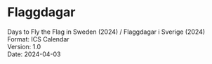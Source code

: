 # Flaggdagar
Days to Fly the Flag in Sweden (2024) / Flaggdagar i Sverige (2024) <br>
Format: ICS Calendar <br>
Version: 1.0<br>
Date: 2024-04-03<br>
